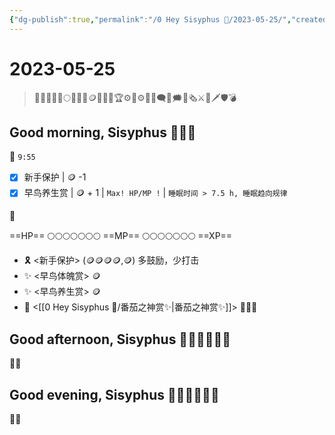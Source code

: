 ```yaml
---
{"dg-publish":true,"permalink":"/0 Hey Sisyphus 🤚/2023-05-25/","created":"2023-05-25T10:01:44.185+08:00","updated":"2023-05-25T10:54:29.615+08:00"}
---
```


# 2023-05-25

> 🤚🤚🏼🤚🏻🌕🌗🌚💎🪙🥉🥈🥇🏆⚙️🎲⚙🎲💬🗨💭🗯️📰🗞️⚔️🏹🗡️🛡️💣

## Good morning, Sisyphus 🤚🤚🤚

🤚 `9:55`

- [x] 新手保护 | 🪙 -1
- [x] 早鸟养生赏 | 🪙 + 1 | `Max! HP/MP !` | `睡眠时间 > 7.5 h, 睡眠趋向规律`

🤚

==HP== 🌕🌕🌕🌕🌕🌕🌕
==MP== 🌕🌕🌕🌕🌕🌕🌕
==XP==
- 🎗️ <新手保护> (🪙🪙🪙🪙,🪙) 多鼓励，少打击
- ✨ <早鸟体魄赏> 🪙
- ✨ <早鸟养生赏> 🪙
- 🍅 <[[0 Hey Sisyphus 🤚/番茄之神赏✨\|番茄之神赏✨]]> 💎💎💎 



## Good afternoon, Sisyphus 🤚🏼🤚🏼🤚🏼

🤚🏼



## Good evening, Sisyphus 🤚🏻🤚🏻🤚🏻

🤚🏻

